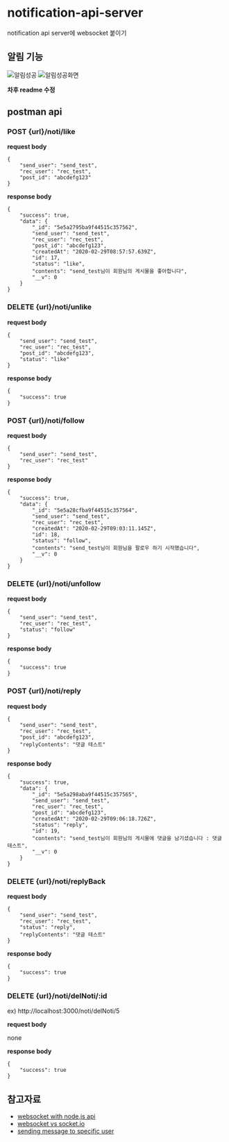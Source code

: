 # notification-api-server
notification api server에
websocket 붙이기

## 알림 기능
![알림성공](https://user-images.githubusercontent.com/37662184/76728900-3ed59d00-679b-11ea-91d6-037b7228ce65.png)
![알림성공화면](https://user-images.githubusercontent.com/37662184/77437624-3975f380-6e28-11ea-82d4-c14d9ff5acfe.png)


**차후 readme 수정**
## postman api
### POST {url}/noti/like
**request body**
```
{
	"send_user": "send_test",
	"rec_user": "rec_test",
	"post_id": "abcdefg123"
}
```
**response body**
```
{
    "success": true,
    "data": {
        "_id": "5e5a2795ba9f44515c357562",
        "send_user": "send_test",
        "rec_user": "rec_test",
        "post_id": "abcdefg123",
        "createdAt": "2020-02-29T08:57:57.639Z",
        "id": 17,
        "status": "like",
        "contents": "send_test님이 회원님의 게시물을 좋아합니다",
        "__v": 0
    }
}
```
### DELETE {url}/noti/unlike
**request body**
```
{
	"send_user": "send_test",
	"rec_user": "rec_test",
	"post_id": "abcdefg123",
	"status": "like"
}
```
**response body**
```
{
    "success": true
}
```

### POST {url}/noti/follow
**request body**
```
{
	"send_user": "send_test",
	"rec_user": "rec_test"
}
```
**response body**
```
{
    "success": true,
    "data": {
        "_id": "5e5a28cfba9f44515c357564",
        "send_user": "send_test",
        "rec_user": "rec_test",
        "createdAt": "2020-02-29T09:03:11.145Z",
        "id": 18,
        "status": "follow",
        "contents": "send_test님이 회원님을 팔로우 하기 시작했습니다",
        "__v": 0
    }
}
```

### DELETE {url}/noti/unfollow
**request body**
```
{
	"send_user": "send_test",
	"rec_user": "rec_test",
	"status": "follow"
}
```
**response body**
```
{
    "success": true
}
```

### POST {url}/noti/reply
**request body**
```
{
	"send_user": "send_test",
	"rec_user": "rec_test",
	"post_id": "abcdefg123",
	"replyContents": "댓글 테스트"
}
```
**response body**
```
{
    "success": true,
    "data": {
        "_id": "5e5a298aba9f44515c357565",
        "send_user": "send_test",
        "rec_user": "rec_test",
        "post_id": "abcdefg123",
        "createdAt": "2020-02-29T09:06:18.726Z",
        "status": "reply",
        "id": 19,
        "contents": "send_test님이 회원님의 게시물에 댓글을 남기셨습니다 : 댓글 테스트",
        "__v": 0
    }
}
```

### DELETE {url}/noti/replyBack
**request body**
```
{
	"send_user": "send_test",
	"rec_user": "rec_test",
	"status": "reply",
	"replyContents": "댓글 테스트"
}
```
**response body**
```
{
    "success": true
}
```


### DELETE {url}/noti/delNoti/:id
ex) http://localhost:3000/noti/delNoti/5  

**request body**  

none  

**response body**
```
{
    "success": true
}
```

## 참고자료
* [websocket with node.js api](https://www.dontpanicblog.co.uk/2016/04/17/websocket-push-notifications-with-node-js/)  
* [websocket vs socket.io](https://d2.naver.com/helloworld/1336)  
* [sending message to specific user](https://www.codershood.info/2016/01/24/sending-message-specific-user-socket-io/)